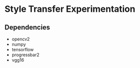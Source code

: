 # Style Transfer Experimentation

## Dependencies
* opencv2
* numpy
* tensorflow
* progressbar2
* vgg16

